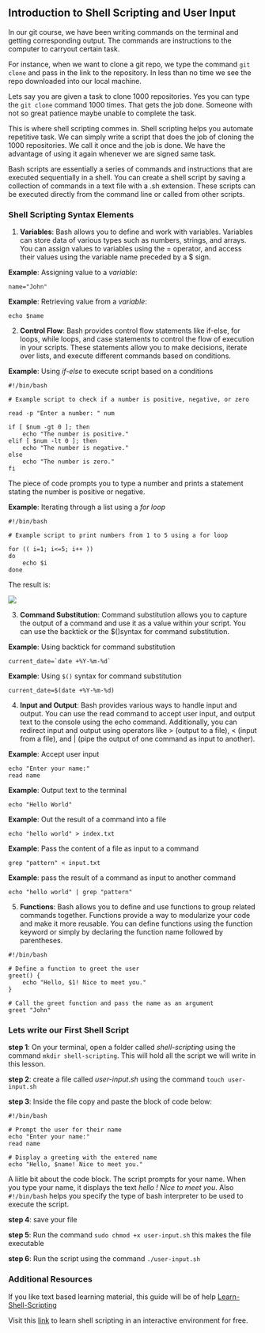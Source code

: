 ## Introduction to Shell Scripting and User Input

In our git course, we have been writing commands on the terminal and getting corresponding output. The commands are instructions to the computer to carryout certain task.

For instance, when we want to clone a git repo, we type the command `git clone` and pass in the link to the repository. In less than no time we see the repo downloaded into our local machine.

Lets say you are given a task to clone 1000 repositories. Yes you can type the `git clone` command 1000 times. That gets the job done. Someone with not so great patience maybe unable to complete the task.

This is where shell scripting commes in. Shell scripting helps you automate repetitive task. We can simply write a script that does the job of cloning the 1000 repositories. We call it once and the job is done. We have the advantage of using it again whenever we are signed same task.

Bash scripts are essentially a series of commands and instructions that are executed sequentially in a shell. You can create a shell script by saving a collection of commands in a text file with a .sh extension. These scripts can be executed directly from the command line or called from other scripts.

### Shell Scripting Syntax Elements

1. **Variables**: Bash allows you to define and work with variables. Variables can store data of various types such as numbers, strings, and arrays. You can assign values to variables using the = operator, and access their values using the variable name preceded by a $ sign. 

**Example**: Assigning value to a *variable*:

```
name="John" 
```

**Example**: Retrieving value from a *variable*:

```
echo $name
```
2. **Control Flow**: Bash provides control flow statements like if-else, for loops, while loops, and case statements to control the flow of execution in your scripts. These statements allow you to make decisions, iterate over lists, and execute different commands based on conditions.

**Example**: Using *if-else* to execute script based on a conditions

```
#!/bin/bash

# Example script to check if a number is positive, negative, or zero

read -p "Enter a number: " num

if [ $num -gt 0 ]; then
    echo "The number is positive."
elif [ $num -lt 0 ]; then
    echo "The number is negative."
else
    echo "The number is zero."
fi
```
The piece of code prompts you to type a number and prints a statement stating the number is positive or negative.

**Example**: Iterating through a list using a *for loop*

```
#!/bin/bash

# Example script to print numbers from 1 to 5 using a for loop

for (( i=1; i<=5; i++ ))
do
    echo $i
done
```

The result is:

<img src="https://darey-io-nonprod-pbl-projects.s3.eu-west-2.amazonaws.com/practices/results.PNG">

3. **Command Substitution**: Command substitution allows you to capture the output of a command and use it as a value within your script. You can use the backtick  or the $()syntax for command substitution. 

**Example**: Using backtick for command substitution

```
current_date=`date +%Y-%m-%d`
```

**Example**: Using `$()` syntax for command substitution

```
current_date=$(date +%Y-%m-%d)
```

4. **Input and Output**: Bash provides various ways to handle input and output. You can use the read command to accept user input, and output text to the console using the echo command. Additionally, you can redirect input and output using operators like > (output to a file), < (input from a file), and | (pipe the output of one command as input to another).

**Example**: Accept user input

```
echo "Enter your name:"
read name
```

**Example**: Output text to the terminal

```
echo "Hello World"
```

**Example**: Out the result of a command into a file

```
echo "hello world" > index.txt
```

**Example**: Pass the content of a file as input to a command

```
grep "pattern" < input.txt
```

**Example**: pass the result of a command as input to another command

```
echo "hello world" | grep "pattern"
```

5. **Functions**: Bash allows you to define and use functions to group related commands together. Functions provide a way to modularize your code and make it more reusable. You can define functions using the function keyword or simply by declaring the function name followed by parentheses.

```
#!/bin/bash

# Define a function to greet the user
greet() {
    echo "Hello, $1! Nice to meet you."
}

# Call the greet function and pass the name as an argument
greet "John"
```

### Lets write our First Shell Script

**step 1**:  On your terminal, open a folder called *shell-scripting* using the command `mkdir shell-scripting`. This will hold all the script we will write in this lesson.

**step 2**: create a file called *user-input.sh* using the command `touch user-input.sh`

**step 3**: Inside the file copy and paste the block of code below:

```
#!/bin/bash

# Prompt the user for their name
echo "Enter your name:"
read name

# Display a greeting with the entered name
echo "Hello, $name! Nice to meet you."
```
A liitle bit about the code block. The script prompts for your name. When you type your name, it displays the text *hello <your name>! Nice to meet you*. Also `#!/bin/bash` helps you specify the type of bash interpreter to be used to execute the script.

**step 4**: save your file

**step 5**: Run the command `sudo chmod +x user-input.sh` this makes the file executable

**step 6**: Run the script using the command `./user-input.sh`

### Additional Resources

If you like text based learning material, this guide will be of help [Learn-Shell-Scripting](https://www.freecodecamp.org/news/bash-scripting-tutorial-linux-shell-script-and-command-line-for-beginners/)

Visit this [link](https://www.learnshell.org/) to learn shell scripting in an interactive environment for free.
